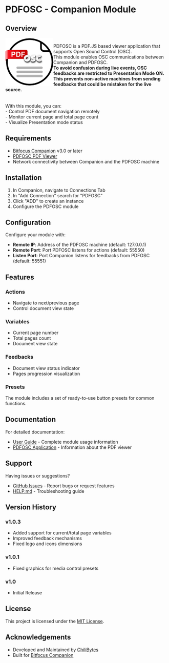 # PDFOSC - Companion Module

<div>
<h2>Overview</h2>
<img src="./img/PDFOSC_Logo.png" width="150" alt="PDFOSC Logo" align="left"/>

</br>
PDFOSC is a PDF.JS based viewer application that supports Open Sound Control (OSC). </br>
This module enables OSC communications between Companion and PDFOSC.</br>
<b>To avoid confusion during live events, OSC feedbacks are restricted to Presentation Mode ON.</br>
This prevents non-active machines from sending feedbacks that could be mistaken for the live source.</b></br>
</br>
</br>
With this module, you can:</br>
- Control PDF document navigation remotely</br>
- Monitor current page and total page count</br>
- Visualize Presentation mode status</br>
</div>

## Requirements

- [Bitfocus Companion](https://bitfocus.io/companion) v3.0 or later
- [PDFOSC PDF Viewer](https://github.com/eMMeCodes/Symposium/tree/main/PDFOSC)
- Network connectivity between Companion and the PDFOSC machine

## Installation

1. In Companion, navigate to Connections Tab
2. In "Add Connection" search for "PDFOSC"
3. Click "ADD" to create an instance
4. Configure the PDFOSC module

## Configuration

Configure your module with:

- **Remote IP**: Address of the PDFOSC machine (default: 127.0.0.1)
- **Remote Port**: Port PDFOSC listens for actions (default: 55550)
- **Listen Port**: Port Companion listens for feedbacks from PDFOSC (default: 55551)

## Features

### Actions

- Navigate to next/previous page
- Control document view state

### Variables

- Current page number
- Total pages count
- Document view state

### Feedbacks

- Document view status indicator
- Pages progression visualization

### Presets

The module includes a set of ready-to-use button presets for common functions.

## Documentation

For detailed documentation:

- [User Guide](./companion/HELP.md) - Complete module usage information
- [PDFOSC Application](https://github.com/eMMeCodes/Symposium/tree/main/PDFOSC) - Information about the PDF viewer

## Support

Having issues or suggestions?

- [GitHub Issues](https://github.com/eMMeCodes/Symposium/issues) - Report bugs or request features
- [HELP.md](./HELP.md) - Troubleshooting guide

## Version History

### v1.0.3
- Added support for current/total page variables
- Improved feedback mechanisms
- Fixed logo and icons dimensions

### v1.0.1
- Fixed graphics for media control presets

### v1.0
- Initial Release

## License

This project is licensed under the [MIT License](./LICENSE).

## Acknowledgements

- Developed and Maintained by [ChiliBytes](https://chilibytes.com)
- Built for [Bitfocus Companion](https://bitfocus.io/companion)
